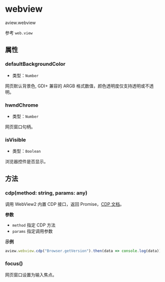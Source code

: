 # webview

aview.webview

参考 `web.view`

## 属性

### defaultBackgroundColor 

- 类型：`Number`

网页默认背景色, GDI+ 兼容的 ARGB 格式数值，颜色透明度仅支持透明或不透明。

### hwndChrome <Badge type="info" text="只读" />

- 类型：`Number`

网页窗口句柄。

### isVisible 

- 类型：`Boolean`

浏览器控件是否显示。


## 方法

### cdp(method: string, params: any)

调用 WebView2 内置 CDP 接口，返回 Promise，[CDP 文档](https://chromedevtools.github.io/devtools-protocol/)。

**参数**
- `method` 指定 CDP 方法
- `params` 指定调用参数

**示例**
~~~ js
aview.webview.cdp("Browser.getVersion").then(data => console.log(data))
~~~

### focus()

网页窗口设置为输入焦点。




















